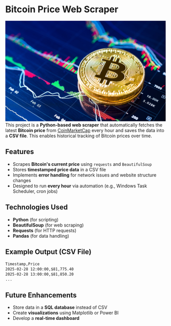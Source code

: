 # Bitcoin Price Web Scraper

![](Bitcoin.png)
This project is a **Python-based web scraper** that automatically fetches the latest **Bitcoin price** from [CoinMarketCap](https://coinmarketcap.com/currencies/bitcoin/) every hour and saves the data into a **CSV file**. This enables historical tracking of Bitcoin prices over time.

## Features

- Scrapes **Bitcoin's current price** using `requests` and `BeautifulSoup`
- Stores **timestamped price data** in a CSV file
- Implements **error handling** for network issues and website structure changes
- Designed to run **every hour** via automation (e.g., Windows Task Scheduler, cron jobs)

## Technologies Used

- **Python** (for scripting)
- **BeautifulSoup** (for web scraping)
- **Requests** (for HTTP requests)
- **Pandas** (for data handling)

## Example Output (CSV File)

```
Timestamp,Price
2025-02-28 12:00:00,$81,775.40
2025-02-28 13:00:00,$81,850.20
...
```

## Future Enhancements

- Store data in a **SQL database** instead of CSV
- Create **visualizations** using Matplotlib or Power BI
- Develop a **real-time dashboard**

